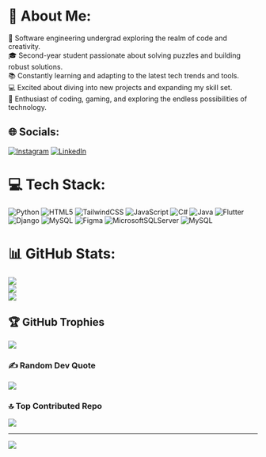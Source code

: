 # 💫 About Me:
👋 Software engineering undergrad exploring the realm of code and creativity.<br>
🎓 Second-year student passionate about solving puzzles and building robust solutions.<br>
📚 Constantly learning and adapting to the latest tech trends and tools.<br>
💻 Excited about diving into new projects and expanding my skill set.<br>
🔧 Enthusiast of coding, gaming, and exploring the endless possibilities of technology.

## 🌐 Socials:
[![Instagram](https://img.shields.io/badge/Instagram-%23E4405F.svg?logo=Instagram&logoColor=white)](https://instagram.com/kavinaaa.a)
[![LinkedIn](https://img.shields.io/badge/LinkedIn-%230077B5.svg?logo=linkedin&logoColor=white)](https://linkedin.com/in/kavina-alahapperuma)

# 💻 Tech Stack:
![Python](https://img.shields.io/badge/python-3670A0?style=for-the-badge&logo=python&logoColor=ffdd54)
![HTML5](https://img.shields.io/badge/html5-%23E34F26.svg?style=for-the-badge&logo=html5&logoColor=white)
![TailwindCSS](https://img.shields.io/badge/tailwindcss-%2338B2AC.svg?style=for-the-badge&logo=tailwind-css&logoColor=white)
![JavaScript](https://img.shields.io/badge/javascript-%23323330.svg?style=for-the-badge&logo=javascript&logoColor=%23F7DF1E)
![C#](https://img.shields.io/badge/c%23-%23239120.svg?style=for-the-badge&logo=csharp&logoColor=white)
![Java](https://img.shields.io/badge/java-%23ED8B00.svg?style=for-the-badge&logo=openjdk&logoColor=white)
![Flutter](https://img.shields.io/badge/Flutter-%2302569B.svg?style=for-the-badge&logo=Flutter&logoColor=white)
![Django](https://img.shields.io/badge/django-%23092E20.svg?style=for-the-badge&logo=django&logoColor=white)
![MySQL](https://img.shields.io/badge/mysql-4479A1.svg?style=for-the-badge&logo=mysql&logoColor=white)
![Figma](https://img.shields.io/badge/figma-%23F24E1E.svg?style=for-the-badge&logo=figma&logoColor=white)
![MicrosoftSQLServer](https://img.shields.io/badge/Microsoft%20SQL%20Server-CC2927?style=for-the-badge&logo=microsoft%20sql%20server&logoColor=white)
![MySQL](https://img.shields.io/badge/mysql-4479A1.svg?style=for-the-badge&logo=mysql&logoColor=white)

# 📊 GitHub Stats:
![](https://github-readme-stats.vercel.app/api?username=kavina-a&theme=highcontrast&hide_border=false&include_all_commits=true&count_private=false)<br/>
![](https://github-readme-streak-stats.herokuapp.com/?user=kavina-a&theme=highcontrast&hide_border=false)<br/>
![](https://github-readme-stats.vercel.app/api/top-langs/?username=kavina-a&theme=highcontrast&hide_border=false&include_all_commits=true&count_private=false&layout=compact)

## 🏆 GitHub Trophies
![](https://github-profile-trophy.vercel.app/?username=kavina-a&theme=radical&no-frame=false&no-bg=true&margin-w=4)

### ✍️ Random Dev Quote
![](https://quotes-github-readme.vercel.app/api?type=vertical&theme=dark)

### 🔝 Top Contributed Repo
![](https://github-contributor-stats.vercel.app/api?username=kavina-a&limit=5&theme=dark&combine_all_yearly_contributions=true)

---
[![](https://visitcount.itsvg.in/api?id=kavina-a&icon=0&color=0)](https://visitcount.itsvg.in)

<!-- Proudly created with GPRM (https://gprm.itsvg.in) -->
